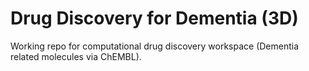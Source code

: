 # Drug Discovery for Dementia (3D)

Working repo for computational drug discovery workspace (Dementia related molecules via ChEMBL).


